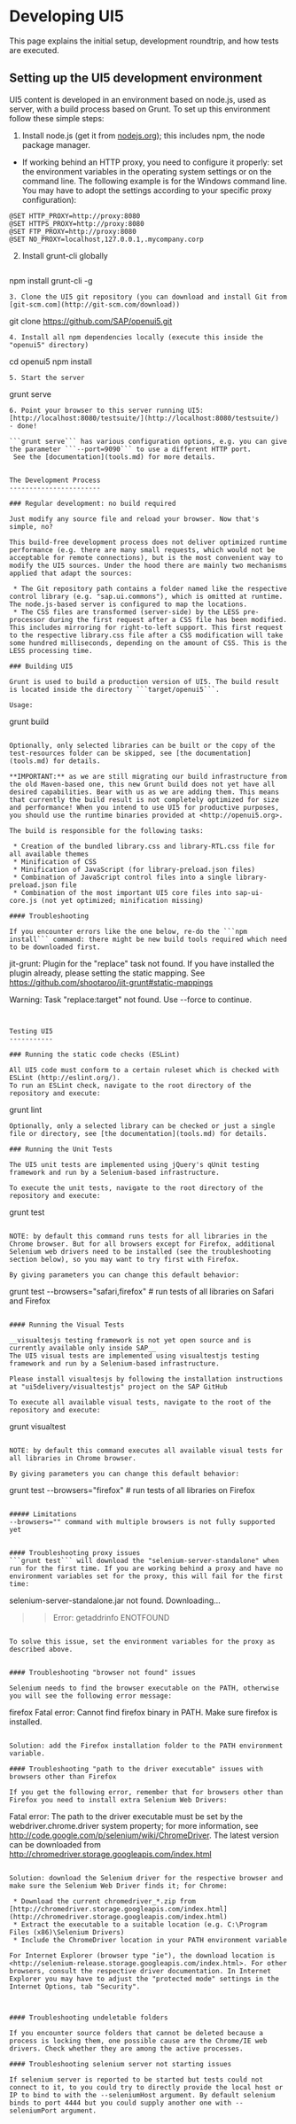 
Developing UI5
==============

This page explains the initial setup, development roundtrip, and how tests are executed.

Setting up the UI5 development environment
------------------------------------------

UI5 content is developed in an environment based on node.js, used as server, with a build process based on Grunt. To set up this environment follow these simple steps:

1. Install node.js (get it from  [nodejs.org](http://nodejs.org/)); this includes npm, the node package manager.
  * If working behind an HTTP proxy, you need to configure it properly: set the environment variables in the operating system settings or on the command line. The following example is for the Windows command line. You may have to adopt the settings according to your specific proxy configuration):
  ```
@SET HTTP_PROXY=http://proxy:8080
@SET HTTPS_PROXY=http://proxy:8080
@SET FTP_PROXY=http://proxy:8080
@SET NO_PROXY=localhost,127.0.0.1,.mycompany.corp
```
2. Install grunt-cli globally

   ```
npm install grunt-cli -g
```
3. Clone the UI5 git repository (you can download and install Git from  [git-scm.com](http://git-scm.com/download))

   ```
git clone https://github.com/SAP/openui5.git
```
4. Install all npm dependencies locally (execute this inside the "openui5" directory)

   ```
cd openui5
npm install
```
5. Start the server

   ```
 grunt serve
```
6. Point your browser to this server running UI5: [http://localhost:8080/testsuite/](http://localhost:8080/testsuite/)  - done!

```grunt serve``` has various configuration options, e.g. you can give the parameter ```--port=9090``` to use a different HTTP port.
 See the [documentation](tools.md) for more details.


The Development Process
-----------------------

### Regular development: no build required

Just modify any source file and reload your browser. Now that's simple, no?

This build-free development process does not deliver optimized runtime performance (e.g. there are many small requests, which would not be acceptable for remote connections), but is the most convenient way to modify the UI5 sources. Under the hood there are mainly two mechanisms applied that adapt the sources:

 * The Git repository path contains a folder named like the respective control library (e.g. "sap.ui.commons"), which is omitted at runtime. The node.js-based server is configured to map the locations.
 * The CSS files are transformed (server-side) by the LESS pre-processor during the first request after a CSS file has been modified. This includes mirroring for right-to-left support. This first request to the respective library.css file after a CSS modification will take some hundred milliseconds, depending on the amount of CSS. This is the LESS processing time.

### Building UI5

Grunt is used to build a production version of UI5. The build result is located inside the directory ```target/openui5```.

Usage:
```
grunt build
```

Optionally, only selected libraries can be built or the copy of the test-resources folder can be skipped, see [the documentation](tools.md) for details.

**IMPORTANT:** as we are still migrating our build infrastructure from the old Maven-based one, this new Grunt build does not yet have all desired capabilities. Bear with us as we are adding them. This means that currently the build result is not completely optimized for size and performance! When you intend to use UI5 for productive purposes, you should use the runtime binaries provided at <http://openui5.org>.

The build is responsible for the following tasks:

 * Creation of the bundled library.css and library-RTL.css file for all available themes
 * Minification of CSS
 * Minification of JavaScript (for library-preload.json files)
 * Combination of JavaScript control files into a single library-preload.json file
 * Combination of the most important UI5 core files into sap-ui-core.js (not yet optimized; minification missing)

#### Troubleshooting

If you encounter errors like the one below, re-do the ```npm install``` command: there might be new build tools required which need to be downloaded first.

```
jit-grunt: Plugin for the "replace" task not found.
If you have installed the plugin already, please setting the static mapping.
See https://github.com/shootaroo/jit-grunt#static-mappings

Warning: Task "replace:target" not found. Use --force to continue.
```


Testing UI5
-----------

### Running the static code checks (ESLint)

All UI5 code must conform to a certain ruleset which is checked with ESLint (http://eslint.org/).  
To run an ESLint check, navigate to the root directory of the repository and execute:
```
grunt lint
```
Optionally, only a selected library can be checked or just a single file or directory, see [the documentation](tools.md) for details.

### Running the Unit Tests

The UI5 unit tests are implemented using jQuery's qUnit testing framework and run by a Selenium-based infrastructure.

To execute the unit tests, navigate to the root directory of the repository and execute:
```
grunt test
```

NOTE: by default this command runs tests for all libraries in the Chrome browser. But for all browsers except for Firefox, additional Selenium web drivers need to be installed (see the troubleshooting section below), so you may want to try first with Firefox.

By giving parameters you can change this default behavior:

```
grunt test --browsers="safari,firefox"   # run tests of all libraries on Safari and Firefox
```

#### Running the Visual Tests

__visualtesjs testing framework is not yet open source and is currently available only inside SAP__
The UI5 visual tests are implemented using visualtestjs testing framework and run by a Selenium-based infrastructure.

Please install visualtesjs by following the installation instructions at "ui5delivery/visualtestjs" project on the SAP GitHub

To execute all available visual tests, navigate to the root of the repository and execute:

```
grunt visualtest
```

NOTE: by default this command executes all available visual tests for all libraries in Chrome browser. 

By giving parameters you can change this default behavior:

```
grunt test --browsers="firefox"   # run tests of all libraries on Firefox
```

##### Limitations
--browsers="" command with multiple browsers is not fully supported yet


#### Troubleshooting proxy issues
```grunt test``` will download the "selenium-server-standalone" when run for the first time. If you are working behind a proxy and have no environment variables set for the proxy, this will fail for the first time:

```
selenium-server-standalone.jar not found. Downloading...
>> Error: getaddrinfo ENOTFOUND
```

To solve this issue, set the environment variables for the proxy as described above.


#### Troubleshooting "browser not found" issues

Selenium needs to find the browser executable on the PATH, otherwise you will see the following error message:

```
firefox
Fatal error: Cannot find firefox binary in PATH. Make sure firefox is installed.
```

Solution: add the Firefox installation folder to the PATH environment variable.

#### Troubleshooting "path to the driver executable" issues with browsers other than Firefox

If you get the following error, remember that for browsers other than Firefox you need to install extra Selenium Web Drivers:

```
Fatal error: The path to the driver executable must be set by the webdriver.chrome.driver system property; for more information, see http://code.google.com/p/selenium/wiki/ChromeDriver. The latest version can be downloaded from http://chromedriver.storage.googleapis.com/index.html
```

Solution: download the Selenium driver for the respective browser and make sure the Selenium Web Driver finds it; for Chrome:

 * Download the current chromedriver_*.zip from  [http://chromedriver.storage.googleapis.com/index.html](http://chromedriver.storage.googleapis.com/index.html)
 * Extract the executable to a suitable location (e.g. C:\Program Files (x86)\Selenium Drivers)
 * Include the ChromeDriver location in your PATH environment variable

For Internet Explorer (browser type "ie"), the download location is <http://selenium-release.storage.googleapis.com/index.html>. For other browsers, consult the respective driver documentation. In Internet Explorer you may have to adjust the "protected mode" settings in the Internet Options, tab "Security".



#### Troubleshooting undeletable folders

If you encounter source folders that cannot be deleted because a process is locking them, one possible cause are the Chrome/IE web drivers. Check whether they are among the active processes.

#### Troubleshooting selenium server not starting issues

If selenium server is reported to be started but tests could not connect to it, to you could try to directly provide the local host or IP to bind to with the --seleniumHost argument. By default selenium binds to port 4444 but you could supply another one with --seleniumPort argument.   
